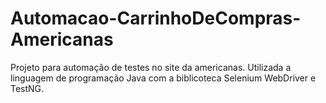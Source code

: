 # Automacao-CarrinhoDeCompras-Americanas

Projeto para automação de testes no site da americanas. Utilizada a linguagem de programação Java com a biblicoteca Selenium WebDriver e TestNG. 
